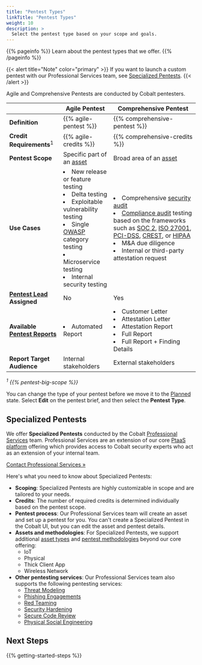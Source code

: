 ```yaml
---
title: "Pentest Types"
linkTitle: "Pentest Types"
weight: 10
description: >
  Select the pentest type based on your scope and goals.
---
```


{{% pageinfo %}}
Learn about the pentest types that we offer.
{{% /pageinfo %}}

{{< alert title="Note" color="primary" >}}
If you want to launch a custom pentest with our Professional Services team, see [Specialized Pentests](#specialized-pentests).
{{< /alert >}}

Agile and Comprehensive Pentests are conducted by Cobalt pentesters.

| | Agile Pentest | Comprehensive Pentest |
| --- | --- | --- |
| **Definition** | {{% agile-pentest %}} | {{% comprehensive-pentest %}} |
| **Credit Requirements**<sup>1</sup> | {{% agile-credits %}} | {{% comprehensive-credits %}} |
| **Pentest Scope** | Specific part of an [asset](/getting-started/glossary/#asset) | Broad area of an [asset](/getting-started/glossary/#asset) |
| **Use Cases** | <li>New release or feature testing</li><li>Delta testing</li><li>Exploitable vulnerability testing</li><li>Single [OWASP](https://owasp.org/) category testing</li><li>Microservice testing</li><li>Internal security testing</li> | <li>Comprehensive [security audit](/getting-started/glossary/#security-audit)</li><li>[Compliance audit](/getting-started/glossary/#compliance-audit) testing based on the frameworks such as [SOC 2](https://us.aicpa.org/interestareas/frc/assuranceadvisoryservices/aicpasoc2report.html), [ISO 27001](https://www.iso.org/isoiec-27001-information-security.html), [PCI-DSS](https://www.pcisecuritystandards.org/), [CREST](https://www.crest-approved.org/), or [HIPAA](https://www.hhs.gov/hipaa/index.html)</li><li>M&amp;A due diligence</li><li>Internal or third-party attestation request</li> |
| **[Pentest Lead](/getting-started/glossary/#pentest-lead) Assigned** | No | Yes |
| **Available [Pentest Reports](/platform-deep-dive/pentests/reports/)** | <li>Automated Report</li> | <li>Customer Letter</li><li>Attestation Letter</li><li>Attestation Report</li><li>Full Report</li><li>Full Report + Finding Details</li> |
| **Report Target Audience** | Internal stakeholders | External stakeholders |

<i><sup>1</sup> {{% pentest-big-scope %}}</i>

You can change the type of your pentest before we move it to the [Planned](/platform-deep-dive/pentests/pentest-process/pentest-states/) state. Select **Edit** on the pentest brief, and then select the **Pentest Type**.

## Specialized Pentests

We offer **Specialized Pentests** conducted by the Cobalt [Professional Services](https://www.cobalt.io/services/cybersecurity-consulting) team. Professional Services are an extension of our core [PtaaS platform](https://www.cobalt.io/ptaas) offering which provides access to Cobalt security experts who act as an extension of your internal team.

<a class="btn btn-primary rounded" href="mailto:professional_services@cobalt.io" target="_blank">Contact Professional Services »</a>

Here's what you need to know about Specialized Pentests:

- **Scoping**: Specialized Pentests are highly customizable in scope and are tailored to your needs.
- **Credits**: The number of required credits is determined individually based on the pentest scope.
- **Pentest process**: Our Professional Services team will create an asset and set up a pentest for you. You can't create a Specialized Pentest in the Cobalt UI, but you can edit the asset and pentest details.
- **Assets and methodologies**: For Specialized Pentests, we support additional [asset types](/platform-deep-dive/assets/asset-types/) and [pentest methodologies](/platform-deep-dive/pentests/pentest-process/methodologies/) beyond our core offering:
  - IoT
  - Physical
  - Thick Client App
  - Wireless Network
- **Other pentesting services**: Our Professional Services team also supports the following pentesting services:
  - [Threat Modeling](/platform-deep-dive/pentests/pentest-process/methodologies/specialized/threat-modeling/)
  - [Phishing Engagements](/platform-deep-dive/pentests/pentest-process/methodologies/specialized/phishing/)
  - [Red Teaming](/platform-deep-dive/pentests/pentest-process/methodologies/specialized/red-teaming/)
  - [Security Hardening](/platform-deep-dive/pentests/pentest-process/methodologies/specialized/security-hardening/)
  - [Secure Code Review](/platform-deep-dive/pentests/pentest-process/methodologies/specialized/code-review/)
  - [Physical Social Engineering](/platform-deep-dive/pentests/pentest-process/methodologies/specialized/physical/)

## Next Steps

{{% getting-started-steps %}}
